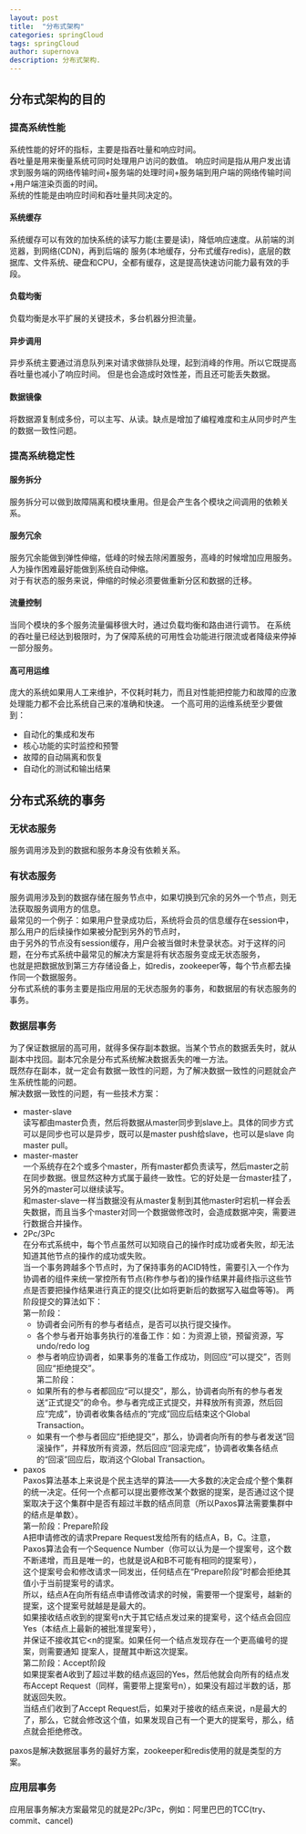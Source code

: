 ```yaml
---
layout: post
title:  "分布式架构"
categories: springCloud
tags: springCloud
author: supernova
description: 分布式架构.
---
```

## 分布式架构的目的
### 提高系统性能
系统性能的好坏的指标，主要是指吞吐量和响应时间。  
吞吐量是用来衡量系统可同时处理用户访问的数值。
响应时间是指从用户发出请求到服务端的网络传输时间+服务端的处理时间+服务端到用户端的网络传输时间+用户端渲染页面的时间。  
系统的性能是由响应时间和吞吐量共同决定的。
#### 系统缓存
系统缓存可以有效的加快系统的读写力能(主要是读)，降低响应速度。从前端的浏览器，到网络(CDN)，再到后端的
服务(本地缓存，分布式缓存redis)，底层的数据库、文件系统、硬盘和CPU，全都有缓存，这是提高快速访问能力最有效的手段。
#### 负载均衡
负载均衡是水平扩展的关键技术，多台机器分担流量。
#### 异步调用
异步系统主要通过消息队列来对请求做排队处理，起到消峰的作用。所以它既提高吞吐量也减小了响应时间。
但是也会造成时效性差，而且还可能丢失数据。
#### 数据镜像
将数据源复制成多份，可以主写、从读。缺点是增加了编程难度和主从同步时产生的数据一致性问题。
### 提高系统稳定性
#### 服务拆分
服务拆分可以做到故障隔离和模块重用。但是会产生各个模块之间调用的依赖关系。
#### 服务冗余
服务冗余能做到弹性伸缩，低峰的时候去除闲置服务，高峰的时候增加应用服务。人为操作困难最好能做到系统自动伸缩。  
对于有状态的服务来说，伸缩的时候必须要做重新分区和数据的迁移。
#### 流量控制
当同个模块的多个服务流量偏移很大时，通过负载均衡和路由进行调节。
在系统的吞吐量已经达到极限时，为了保障系统的可用性会功能进行限流或者降级来停掉一部分服务。
#### 高可用运维
庞大的系统如果用人工来维护，不仅耗时耗力，而且对性能把控能力和故障的应激处理能力都不会比系统自己来的准确和快速。
一个高可用的运维系统至少要做到：
* 自动化的集成和发布
* 核心功能的实时监控和预警
* 故障的自动隔离和恢复
* 自动化的测试和输出结果

## 分布式系统的事务
### 无状态服务
服务调用涉及到的数据和服务本身没有依赖关系。
### 有状态服务
服务调用涉及到的数据存储在服务节点中，如果切换到冗余的另外一个节点，则无法获取服务调用方的信息。  
最常见的一个例子：如果用户登录成功后，系统将会员的信息缓存在session中，那么用户的后续操作如果被分配到另外的节点时，  
由于另外的节点没有session缓存，用户会被当做时未登录状态。对于这样的问题，在分布式系统中最常见的解决方案是将有状态服务变成无状态服务，  
也就是把数据放到第三方存储设备上，如redis，zookeeper等，每个节点都去操作同一个数据服务。  
分布式系统的事务主要是指应用层的无状态服务的事务，和数据层的有状态服务的事务。
### 数据层事务
为了保证数据层的高可用，就得多保存副本数据。当某个节点的数据丢失时，就从副本中找回。副本冗余是分布式系统解决数据丢失的唯一方法。    
既然存在副本，就一定会有数据一致性的问题，为了解决数据一致性的问题就会产生系统性能的问题。  
解决数据一致性的问题，有一些技术方案：  
* master-slave  
读写都由master负责，然后将数据从master同步到slave上。具体的同步方式可以是同步也可以是异步，既可以是master push给slave，也可以是slave 向master pull。  
* master-master  
一个系统存在2个或多个master，所有master都负责读写，然后master之前在同步数据。很显然这种方式属于最终一致性。它的好处是一台master挂了，另外的master可以继续读写。  
和master-slave一样当数据没有从master复制到其他master时宕机一样会丢失数据，而且当多个master对同一个数据做修改时，会造成数据冲突，需要进行数据合并操作。  
* 2Pc/3Pc  
在分布式系统中，每个节点虽然可以知晓自己的操作时成功或者失败，却无法知道其他节点的操作的成功或失败。   
当一个事务跨越多个节点时，为了保持事务的ACID特性，需要引入一个作为协调者的组件来统一掌控所有节点(称作参与者)的操作结果并最终指示这些节点是否要把操作结果进行真正的提交(比如将更新后的数据写入磁盘等等)。 两阶段提交的算法如下：  
第一阶段：  
    * 协调者会问所有的参与者结点，是否可以执行提交操作。  
    * 各个参与者开始事务执行的准备工作：如：为资源上锁，预留资源，写undo/redo log  
    * 参与者响应协调者，如果事务的准备工作成功，则回应“可以提交”，否则回应“拒绝提交”。  
第二阶段：  
    * 如果所有的参与者都回应“可以提交”，那么，协调者向所有的参与者发送“正式提交”的命令。参与者完成正式提交，并释放所有资源，然后回应“完成”，协调者收集各结点的“完成”回应后结束这个Global Transaction。  
    * 如果有一个参与者回应“拒绝提交”，那么，协调者向所有的参与者发送“回滚操作”，并释放所有资源，然后回应“回滚完成”，协调者收集各结点的“回滚”回应后，取消这个Global Transaction。  
* paxos  
Paxos算法基本上来说是个民主选举的算法——大多数的决定会成个整个集群的统一决定。任何一个点都可以提出要修改某个数据的提案，是否通过这个提案取决于这个集群中是否有超过半数的结点同意（所以Paxos算法需要集群中的结点是单数）。    
第一阶段：Prepare阶段  
A把申请修改的请求Prepare Request发给所有的结点A，B，C。注意，Paxos算法会有一个Sequence Number（你可以认为是一个提案号，这个数不断递增，而且是唯一的，也就是说A和B不可能有相同的提案号），  
这个提案号会和修改请求一同发出，任何结点在“Prepare阶段”时都会拒绝其值小于当前提案号的请求。  
所以，结点A在向所有结点申请修改请求的时候，需要带一个提案号，越新的提案，这个提案号就越是是最大的。  
如果接收结点收到的提案号n大于其它结点发过来的提案号，这个结点会回应Yes（本结点上最新的被批准提案号），  
并保证不接收其它<n的提案。如果任何一个结点发现存在一个更高编号的提案，则需要通知 提案人，提醒其中断这次提案。  
第二阶段：Accept阶段  
如果提案者A收到了超过半数的结点返回的Yes，然后他就会向所有的结点发布Accept Request（同样，需要带上提案号n），如果没有超过半数的话，那就返回失败。  
当结点们收到了Accept Request后，如果对于接收的结点来说，n是最大的了，那么，它就会修改这个值，如果发现自己有一个更大的提案号，那么，结点就会拒绝修改。  

paxos是解决数据层事务的最好方案，zookeeper和redis使用的就是类型的方案。  
### 应用层事务
应用层事务解决方案最常见的就是2Pc/3Pc，例如：阿里巴巴的TCC(try、commit、cancel)
